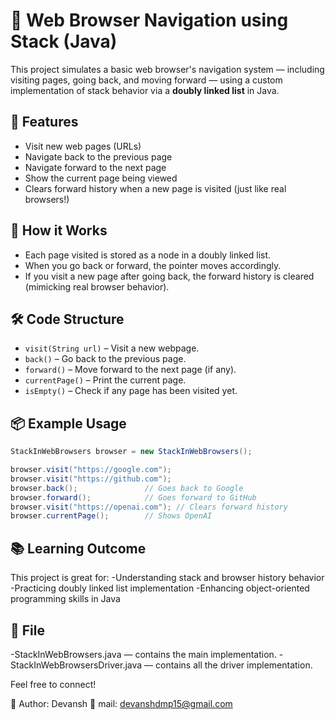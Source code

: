# 🧭 Web Browser Navigation using Stack (Java)

This project simulates a basic web browser's navigation system — including visiting pages, going back, and moving forward — using a custom implementation of stack behavior via a **doubly linked list** in Java.

## 🚀 Features

- Visit new web pages (URLs)
- Navigate back to the previous page
- Navigate forward to the next page
- Show the current page being viewed
- Clears forward history when a new page is visited (just like real browsers!)

## 🧠 How it Works

- Each page visited is stored as a node in a doubly linked list.
- When you go back or forward, the pointer moves accordingly.
- If you visit a new page after going back, the forward history is cleared (mimicking real browser behavior).

## 🛠️ Code Structure

- `visit(String url)` – Visit a new webpage.
- `back()` – Go back to the previous page.
- `forward()` – Move forward to the next page (if any).
- `currentPage()` – Print the current page.
- `isEmpty()` – Check if any page has been visited yet.

## 📦 Example Usage

```java
StackInWebBrowsers browser = new StackInWebBrowsers();

browser.visit("https://google.com");
browser.visit("https://github.com");
browser.back();               // Goes back to Google
browser.forward();            // Goes forward to GitHub
browser.visit("https://openai.com"); // Clears forward history
browser.currentPage();        // Shows OpenAI
```
## 📚 Learning Outcome
This project is great for:
-Understanding stack and browser history behavior
-Practicing doubly linked list implementation
-Enhancing object-oriented programming skills in Java

## 📁 File
-StackInWebBrowsers.java — contains the main implementation.
-StackInWebBrowsersDriver.java — contains all the driver implementation.

Feel free to connect!

📌 Author: Devansh
📅 mail: devanshdmp15@gmail.com
